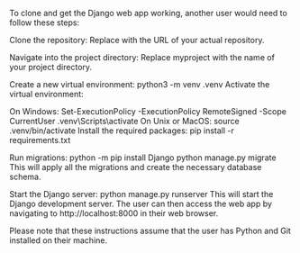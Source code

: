 To clone and get the Django web app working, another user would need to follow these steps:

Clone the repository:
Replace <your-repo-url> with the URL of your actual repository.

Navigate into the project directory:
Replace myproject with the name of your project directory.

Create a new virtual environment:
python3 -m venv .venv
Activate the virtual environment:

On Windows:
Set-ExecutionPolicy -ExecutionPolicy RemoteSigned -Scope CurrentUser
.venv\Scripts\activate
On Unix or MacOS:
source .venv/bin/activate
Install the required packages:
pip install -r requirements.txt

Run migrations:
python -m pip install Django
python manage.py migrate
This will apply all the migrations and create the necessary database schema.

Start the Django server:
python manage.py runserver
This will start the Django development server. The user can then access the web app by navigating to http://localhost:8000 in their web browser.

Please note that these instructions assume that the user has Python and Git installed on their machine.
